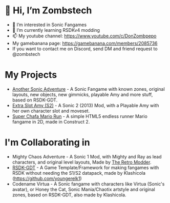 # 👋 Hi, I’m Zombstech
- 👀 I’m interested in Sonic Fangames
- 🌱 I’m currently learning RSDKv4 modding
- 📫 My youtube channel: https://www.youtube.com/c/DonZombpepo
- My gamebanana page: https://gamebanana.com/members/2085736
- If you want to contact me on Discord, send DM and friend request to @zombstech
# My Projects
* [Another Sonic Adventure](https://github.com/DonZombpepoGames/Another-Sonic-Adventure/) - A Sonic Fangame with known zones, original layouts, new objects, new gimmicks, playable Amy and more stuff, based on RSDK-GDT.
* [Extra Slot Amy (S2)](https://gamebanana.com/wips/78010) - A Sonic 2 (2013) Mod, with a Playable Amy with her own character slot and moveset.
* [Super Chafa Mario Run](https://donzombpepogames.itch.io/super-chafa-mario-run) - A simple HTML5 endless runner Mario fangame in 2D, made in Construct 2.
# I'm Collaborating in
* Mighty Chaos Adventure - A Sonic 1 Mod, with Mighty and Ray as lead characters, and original level layouts, Made by [The Retro Modder](https://www.youtube.com/channel/UCLXdGbYQo0LxRUMP7YlDuaw).
* [RSDK-GDT](https://github.com/youngerelk1/RSDK-GDT) - A Game Template/Framework for making fangames with RSDK without needing the S1/S2 datapack, made by Klashicola (https://github.com/youngerelk1)
* Codename Virtua - A Sonic fangame with characters like Virtua (Sonic's avatar), or Honey the Cat, Sonic Mania/Chaotix artstyle and original zones, based on RSDK-GDT, also made by Klashicola.

<!---
DonZombpepoGames/DonZombpepoGames is a ✨ special ✨ repository because its `README.md` (this file) appears on your GitHub profile.
You can click the Preview link to take a look at your changes.
--->
